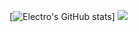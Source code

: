 [![Electro's GitHub stats](https://github-readme-stats.vercel.app/api?username=nElectro)]
![](https://github.com/username/github-stats/blob/master/generated/languages.svg)


